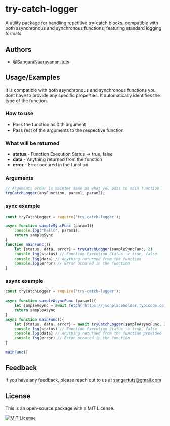 
# try-catch-logger

A utility package for handling repetitive try-catch blocks, compatible with both asynchronous and synchronous functions, featuring standard logging formats.


## Authors

- [@SangaraNaarayanan-tuts](https://www.github.com/SangaraNaarayanan-tuts)


## Usage/Examples
It is compatible with both asynchronous and synchronous functions you dont have to provide any specific properties. It automatically identifies the type of the function.

### How to use
- Pass the function as 0 th argument
- Pass rest of the arguments to the respective function

### What will be returned
- **status** - Function Execution Status -> true, false
- **data**   - Anything returned from the function
- **error**  - Error occured in the function

### Arguments

```javascript
// Arguments order is mainter same as what you pass to main function
tryCatchLogger(anyFunction, param1, param2);
```

### sync example
```javascript
const tryCatchLogger = require('try-catch-logger');

async function sampleSyncFunc (param1){
    console.log("hello", param1);
    return sampleSync    
}
function mainFunc(){
    let {status, data, error} = tryCatchLogger(sampleSyncFunc, 2)
    console.log(status) // Function Execution Status -> true, false
    console.log(data) // Anything returned from the function 
    console.log(error) // Error occured in the function
}
```

### async example
```javascript
const tryCatchLogger = require('try-catch-logger');

async function sampleAsyncFunc (param1){
    let sampleAsync = await fetch('https://jsonplaceholder.typicode.com/todos/'+ 'param1')
    return sampleAsync    
}
async function mainFunc(){
    let {status, data, error} = await tryCatchLogger(sampleAsyncFunc, 2)
    console.log(status) // Function Execution Status -> true, false
    console.log(data) // Anything returned from the function provided
    console.log(error) // Error occured in the function
}

mainFunc()
```


## Feedback

If you have any feedback, please reach out to us at sangartuts@gmail.com


## License 
This is an open-source package with a MIT License.

[![MIT License](https://img.shields.io/badge/License-MIT-green.svg)](LICENSE)
